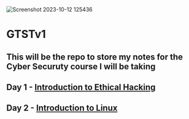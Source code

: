 ![Screenshot 2023-10-12 125436](https://github.com/Mistire/GTSTv1/assets/96515111/0c94b3cb-f6de-4f0b-9bae-279a3c02ce65)
# GTSTv1
## This will be the repo to store my notes for the **Cyber Securuty** course I will be taking

## Day 1 - [Introduction to Ethical Hacking](https://github.com/Mistire/GTSTv1/blob/main/Day1.md)
## Day 2 - [Introduction to Linux](https://github.com/Mistire/GTSTv1/blob/main/Day%202.md)
